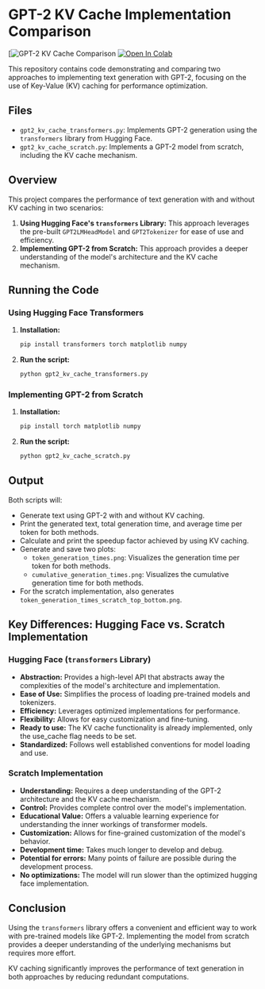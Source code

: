 # GPT-2 KV Cache Implementation Comparison

[![GPT-2 KV Cache Comparison]([static/results.png](https://github.com/Gaurav7888/KV-Caching-Implementation/blob/main/static/result.png))
[![Open In Colab](https://colab.research.google.com/assets/colab-badge.svg)](https://colab.research.google.com/drive/1IC7WCsbviSq1YEDYhoSF3zdf6lc_PGN7?usp=sharing)

This repository contains code demonstrating and comparing two approaches to implementing text generation with GPT-2, focusing on the use of Key-Value (KV) caching for performance optimization.

## Files

-   `gpt2_kv_cache_transformers.py`: Implements GPT-2 generation using the `transformers` library from Hugging Face.
-   `gpt2_kv_cache_scratch.py`: Implements a GPT-2 model from scratch, including the KV cache mechanism.

## Overview

This project compares the performance of text generation with and without KV caching in two scenarios:

1.  **Using Hugging Face's `transformers` Library:** This approach leverages the pre-built `GPT2LMHeadModel` and `GPT2Tokenizer` for ease of use and efficiency.
2.  **Implementing GPT-2 from Scratch:** This approach provides a deeper understanding of the model's architecture and the KV cache mechanism.

## Running the Code

### Using Hugging Face Transformers

1.  **Installation:**
    ```bash
    pip install transformers torch matplotlib numpy
    ```
2.  **Run the script:**
    ```bash
    python gpt2_kv_cache_transformers.py
    ```

### Implementing GPT-2 from Scratch

1.  **Installation:**
    ```bash
    pip install torch matplotlib numpy
    ```
2.  **Run the script:**
    ```bash
    python gpt2_kv_cache_scratch.py
    ```

## Output

Both scripts will:

-   Generate text using GPT-2 with and without KV caching.
-   Print the generated text, total generation time, and average time per token for both methods.
-   Calculate and print the speedup factor achieved by using KV caching.
-   Generate and save two plots:
    -   `token_generation_times.png`: Visualizes the generation time per token for both methods.
    -   `cumulative_generation_times.png`: Visualizes the cumulative generation time for both methods.
-   For the scratch implementation, also generates `token_generation_times_scratch_top_bottom.png`.

## Key Differences: Hugging Face vs. Scratch Implementation

### Hugging Face (`transformers` Library)

-   **Abstraction:** Provides a high-level API that abstracts away the complexities of the model's architecture and implementation.
-   **Ease of Use:** Simplifies the process of loading pre-trained models and tokenizers.
-   **Efficiency:** Leverages optimized implementations for performance.
-   **Flexibility:** Allows for easy customization and fine-tuning.
-   **Ready to use:** The KV cache functionality is already implemented, only the use\_cache flag needs to be set.
-   **Standardized:** Follows well established conventions for model loading and use.

### Scratch Implementation

-   **Understanding:** Requires a deep understanding of the GPT-2 architecture and the KV cache mechanism.
-   **Control:** Provides complete control over the model's implementation.
-   **Educational Value:** Offers a valuable learning experience for understanding the inner workings of transformer models.
-   **Customization:** Allows for fine-grained customization of the model's behavior.
-   **Development time:** Takes much longer to develop and debug.
-   **Potential for errors:** Many points of failure are possible during the development process.
-   **No optimizations:** The model will run slower than the optimized hugging face implementation.

## Conclusion

Using the `transformers` library offers a convenient and efficient way to work with pre-trained models like GPT-2. Implementing the model from scratch provides a deeper understanding of the underlying mechanisms but requires more effort.

KV caching significantly improves the performance of text generation in both approaches by reducing redundant computations.
